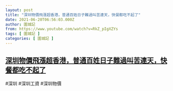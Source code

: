 ```yaml
---
layout: post
title: "深圳物價飛漲超香港，普通百姓日子難過叫苦連天，快餐都吃不起了"
date: 2021-06-20T06:56:03.000Z
author: 圍城記
from: https://www.youtube.com/watch?v=RkZ_pIgXZYs
tags: [ 圍城記 ]
categories: [ 圍城記 ]
---
```

<!--1624172163000-->
[深圳物價飛漲超香港，普通百姓日子難過叫苦連天，快餐都吃不起了](https://www.youtube.com/watch?v=RkZ_pIgXZYs)
------

<div>
#深圳 #深圳工資 #深圳物價
</div>
